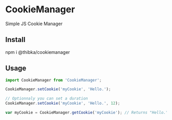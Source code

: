 # CookieManager
Simple JS Cookie Manager

## Install
npm i @thibka/cookiemanager

## Usage
```javascript
import CookieManager from 'CookieManager';

CookieManager.setCookie('myCookie', 'Hello.');

// Optionnaly you can set a duration
CookieManager.setCookie('myCookie', 'Hello.', 12);

var myCookie = CookieManager.getCookie('myCookie'); // Returns "Hello."
```